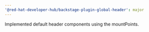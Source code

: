 ```yaml
---
'@red-hat-developer-hub/backstage-plugin-global-header': major
---
```


Implemented default header components using the mountPoints.
